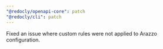 ```yaml
---
"@redocly/openapi-core": patch
"@redocly/cli": patch
---
```


Fixed an issue where custom rules were not applied to Arazzo configuration.
